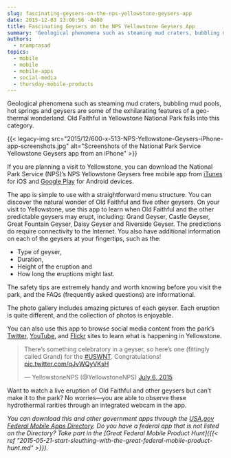 ```yaml
---
slug: fascinating-geysers-on-the-nps-yellowstone-geysers-app
date: 2015-12-03 13:00:56 -0400
title: Fascinating Geysers on the NPS Yellowstone Geysers App
summary: 'Geological phenomena such as steaming mud craters, bubbling mud pools, hot springs and geysers are some of the exhilarating features of a geo-thermal wonderland. Old Faithful in Yellowstone National Park falls into this category. If you are planning a visit to'
authors:
  - nramprasad
topics:
  - mobile
  - mobile
  - mobile-apps
  - social-media
  - thursday-mobile-products
---
```


Geological phenomena such as steaming mud craters, bubbling mud pools, hot springs and geysers are some of the exhilarating features of a geo-thermal wonderland. Old Faithful in Yellowstone National Park falls into this category.

{{< legacy-img src="2015/12/600-x-513-NPS-Yellowstone-Geysers-iPhone-app-screenshots.jpg" alt="Screenshots of the National Park Service Yellowstone Geysers app from an iPhone" >}}

If you are planning a visit to Yellowstone, you can download the National Park Service (NPS)&#8217;s NPS Yellowstone Geysers free mobile app from [iTunes](https://itunes.apple.com/us/app/nps-yellowstone-geysers/id901014175?mt=8) for iOS and [Google Play](https://play.google.com/store/apps/details?id=gov.nps.geysers&hl=en) for Android devices.

The app is simple to use with a straightforward menu structure. You can discover the natural wonder of Old Faithful and five other geysers. On your visit to Yellowstone, use this app to learn when Old Faithful and the other predictable geysers may erupt, including: Grand Geyser, Castle Geyser, Great Fountain Geyser, Daisy Geyser and Riverside Geyser. The predictions do require connectivity to the Internet. You also have additional information on each of the geysers at your fingertips, such as the:

  * Type of geyser,
  * Duration,
  * Height of the eruption and
  * How long the eruptions might last.

The safety tips are extremely handy and worth knowing before you visit the park, and the FAQs (frequently asked questions) are informational.

The photo gallery includes amazing pictures of each geyser. Each eruption is quite different, and the collection of photos is enjoyable.

You can also use this app to browse social media content from the park&#8217;s [Twitter](https://twitter.com/YellowstoneNPS), [YouTube](https://www.youtube.com/user/YellowstoneNPS), and [Flickr](https://www.flickr.com/photos/yellowstonenps/) sites to learn what is happening in Yellowstone.

<blockquote class="twitter-tweet" lang="en">
  <p lang="en">
    There&#8217;s something celebratory in a geyser, so here&#8217;s one (fittingly called Grand) for the <a href="https://twitter.com/hashtag/USWNT?src=hash">#USWNT</a>. Congratulations! <a href="http://t.co/qJvWQyVKsH">pic.twitter.com/qJvWQyVKsH</a>
  </p>
  
  <p>
    — YellowstoneNPS (@YellowstoneNPS) <a href="https://twitter.com/YellowstoneNPS/status/617866373411287040">July 6, 2015</a>
  </p>
</blockquote>

Want to watch a live eruption of Old Faithful and other geysers but can’t make it to the park? No worries—you are able to observe these hydrothermal rarities through an integrated webcam in the app.

_You can download this and other government apps through the [USA.gov Federal Mobile Apps Directory](https://www.usa.gov/mobile-apps). Do you have a federal app that is not listed on the Directory? Take part in the [Great Federal Mobile Product Hunt]({{< ref "2015-05-21-start-sleuthing-with-the-great-federal-mobile-product-hunt.md" >}})._